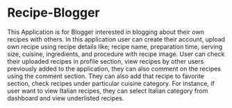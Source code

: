 # Recipe-Blogger
This Application is for Blogger interested in blogging about their own recipes with others. In this application user can create their account, upload own recipe using recipe details like; recipe name, preparation time, serving size, cuisine, ingredients, and procedure with recipe image. User can check their uploaded recipes in profile section, view recipes by other users previously added to the application, they can also comment on the recipes using the comment section. They can also add that recipe to favorite section, check recipes under particular cuisine category. For instance, if user want to view Italian recipes, they can select Italian category from dashboard and view underlisted recipes.
